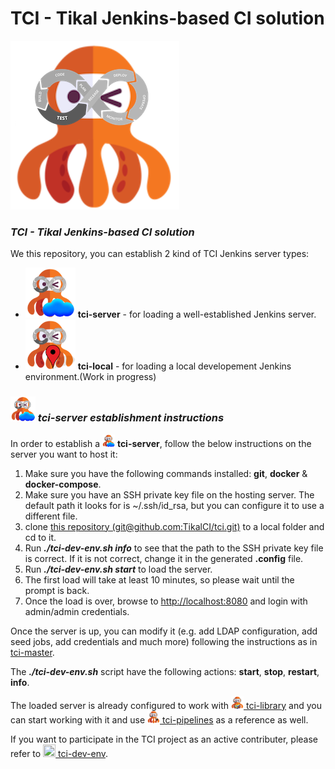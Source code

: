 # TCI - Tikal Jenkins-based CI solution

![tci](src/resources/images/tci.png)


### ***TCI - Tikal Jenkins-based CI solution***

We this repository, you can establish 2 kind of TCI Jenkins server types:
* <img src="./src/resources/images/tci-server.png" width="80" height="80"> **tci-server** - for loading a well-established Jenkins server.
* <img src="./src/resources/images/tci-local.png" width="80" height="80"> **tci-local** - for loading a local developement Jenkins environment.(Work in progress)

### ***<img src="./src/resources/images/tci-server.png" width="40" height="40"> tci-server establishment instructions***

In order to establish a <img src="./src/resources/images/tci-server.png" width="20" height="20"> **tci-server**, follow the below instructions on the server you want to host it:

1. Make sure you have the following commands installed: **git**, **docker** & **docker-compose**.
1. Make sure you have an SSH private key file on the hosting server. The default path it looks for is ~/.ssh/id_rsa, but you can configure it to use a different file.
1. clone [this repository (git@github.com:TikalCI/tci.git)](git@github.com:TikalCI/tci.git) to a local folder and cd to it.
1. Run _**./tci-dev-env.sh info**_ to see that the path to the SSH private key file is correct. If it is not correct, change it in the generated **.config** file.
1. Run _**./tci-dev-env.sh start**_ to load the server. 
1. The first load will take at least 10 minutes, so please wait until the prompt is back.
1. Once the load is over, browse to [http://localhost:8080](http://localhost:8080) and login with admin/admin credentials.

Once the server is up, you can modify it (e.g. add LDAP configuration, add seed jobs, add credentials and much more) following the instructions as in [tci-master](https://github.com/TikalCI/tci-master).

The _**./tci-dev-env.sh**_ script have the following actions: **start**, **stop**, **restart**, **info**.

The loaded server is already configured to work with [<img src="./src/resources/images/tci-library.png" width="20" height="20"> tci-library](https://github.com/TikalCI/tci-library) and you can start working with it and use [<img src="./src/resources/images/tci-pipelines.png" width="20" height="20"> tci-pipelines](https://github.com/TikalCI/tci-library) as a reference as well.

If you want to participate in the TCI project as an active contributer, please refer to [<img src="./src/resources/images/tci-dev-env.png" width="20" height="20"> tci-dev-env](https://github.com/TikalCI/tci-dev-env).


